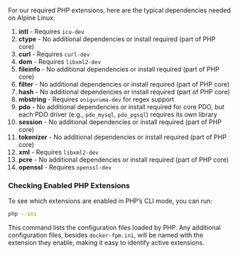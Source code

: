 For our required PHP extensions, here are the typical dependencies needed on Alpine Linux:

1. **intl** - Requires `icu-dev`
2. **ctype** - No additional dependencies or install required (part of PHP core)
3. **curl** - Requires `curl-dev`
4. **dom** - Requires `libxml2-dev`
5. **fileinfo** - No additional dependencies or install required (part of PHP core)
6. **filter** - No additional dependencies or install required (part of PHP core)
7. **hash** - No additional dependencies or install required (part of PHP core)
8. **mbstring** - Requires `oniguruma-dev` for regex support
9. **pdo** - No additional dependencies or install required for core PDO, but each PDO driver (e.g., `pdo_mysql`, `pdo_pgsql`) requires its own library
10. **session** - No additional dependencies or install required (part of PHP core)
11. **tokenizer** - No additional dependencies or install required (part of PHP core)
12. **xml** - Requires `libxml2-dev`
13. **pcre** - No additional dependencies or install required (part of PHP core)
14. **openssl** - Requires `openssl-dev`


### Checking Enabled PHP Extensions

To see which extensions are enabled in PHP’s CLI mode, you can run:

```bash
php --ini
```

This command lists the configuration files loaded by PHP. Any additional configuration files, besides `docker-fpm.ini`, will be named with the extension they enable, making it easy to identify active extensions.